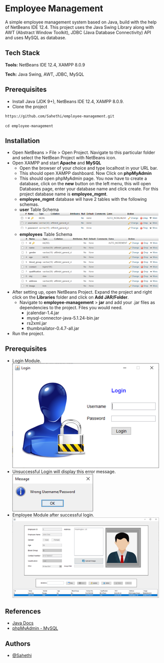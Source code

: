 
# Employee Management

A simple employee management system based on Java, build with the help of NetBeans IDE 12.4. This project uses the Java Swing Library along with AWT (Abstract Window Toolkit), JDBC (Java Database Connectivity) API and uses MySQL as database.

## Tech Stack

**Tools:** NetBeans IDE 12.4, XAMPP 8.0.9

**Tech:** Java Swing, AWT, JDBC, MySQL



  
## Prerequisites

* Install Java (JDK 9+), NetBeans IDE 12.4, XAMPP 8.0.9.
* Clone the project
```
https://github.com/Sahethi/employee-management.git

cd employee-management
```

## Installation 

* Open NetBeans > File > Open Project. Navigate to this particular folder and select the NetBean Project with NetBeans icon.
* Open XAMPP and start **Apache** and **MySQL**
    * Open the browser of your choice and type localhost in your URL bar. 
    * This should open XAMPP dashboard. Now Click on **phpMyAdmin** 
    * This should open phpMyAdmin page. You now have to create a database, click on the **new** button on the left menu, this will open Databases page, enter your database name and click create. For this project database name is **employee_mgmt**.
    * **employee_mgmt** database will have 2 tables with the following schemas.
    * **user** Table Schema
    ![User Schema](assets/userschema.PNG)
    * **employees** Table Schema
    ![Employees Schema](assets/employeesschema.PNG)
* After setting up, open NetBeans Project. Expand the project and right click on the **Libraries** folder and click on **Add JAR/Folder**. 
    * Navigate to **employee-management** > **jar** and add your .jar files as dependencies to the project. Files you would need.
        * jcalendar-1.4.jar
        * mysql-connector-java-5.1.24-bin.jar
        * rs2xml.jar
        * thumbnailator-0.4.7-all.jar
* Run the project.

## Prerequisites

* Login Module.
![Login Module](assets/Login.PNG)
* Unsuccessful Login will display this error message.
![Unsuccessful Login Message](assets/unsuccessfulLogin.PNG)
* Employee Module after successful login.
![Employees Module](assets/EmployeeDetails.PNG)

## References

* [Java Docs](https://docs.oracle.com/javase/8/docs/technotes/guides/jdbc/)
* [phpMyAdmin - MySQL](https://www.youtube.com/watch?v=IV6vGuHcQy8) 


## Authors

- [@Sahethi](https://www.github.com/Sahethi)